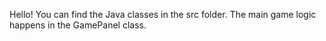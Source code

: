 Hello!
You can find the Java classes in the src folder.
The main game logic happens in the GamePanel class.
